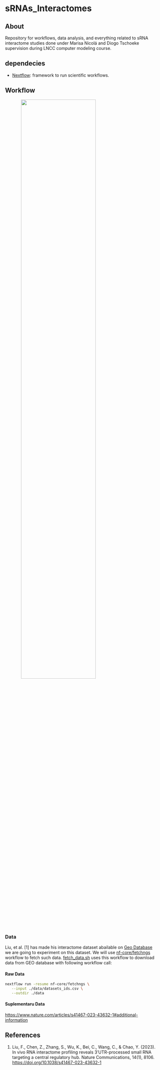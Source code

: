 sRNAs_Interactomes
===

## About

Repository for workflows, data analysis, and everything related to sRNA interactome studies done under Marisa Nicolá and Diogo Tschoeke supervision during LNCC computer modeling course.

## dependecies

- [Nextflow](https://www.nextflow.io/): framework to run scientific workflows.

## Workflow

<div class="center">
   <img src="./figures/pipeline.png" style="text-align: center; width: 70%; border: 1px;margin: auto"/>
</dib>

### Data


Liu, et al. [1] has made his interactome dataset abailable on [Geo Database](https://www.ncbi.nlm.nih.gov/geo/query/acc.cgi?acc=GSE234792) we are going to experiment on this dataset. We will use [nf-core/fetchngs](https://nf-co.re/fetchngs/1.11.0) workflow to fetch such data. [fetch_data.sh](./fetch_data.sh) uses this workflow to download data from GEO database with following workflow call:

#### Raw Data

```bash
nextflow run -resume nf-core/fetchngs \
   --input ./data/datasets_ids.csv \
   --outdir ./data
```

#### Suplementaru Data

https://www.nature.com/articles/s41467-023-43632-1#additional-information


## References

1. Liu, F., Chen, Z., Zhang, S., Wu, K., Bei, C., Wang, C., & Chao, Y. (2023). In vivo RNA interactome profiling reveals 3’UTR-processed small RNA targeting a central regulatory hub. Nature Communications, 14(1), 8106. https://doi.org/10.1038/s41467-023-43632-1